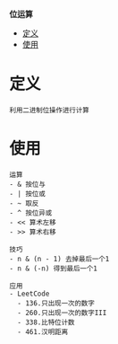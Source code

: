 **位运算**  
- [定义](#定义)
- [使用](#使用)

# 定义 #
```
利用二进制位操作进行计算
```

# 使用 #
```
运算
- & 按位与
- | 按位或
- ~ 取反
- ^ 按位异或
- << 算术左移
- >> 算术右移

技巧
- n & (n - 1) 去掉最后一个1
- n & (-n) 得到最后一个1

应用
- LeetCode
  - 136.只出现一次的数字
  - 260.只出现一次的数字III
  - 338.比特位计数
  - 461.汉明距离
```